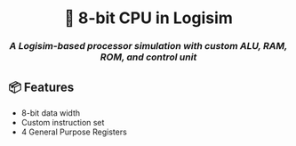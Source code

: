 
<h1 align="center">🧠 8-bit CPU in Logisim</h1>
<h3 align="center"><em>A Logisim-based processor simulation with custom ALU, RAM, ROM, and control unit</em></h3>

<h2>📦 Features</h2>
<ul>
  <li>8-bit data width</li>
  <li>Custom instruction set</li>
  <li>4 General Purpose Registers</li>
</ul>
